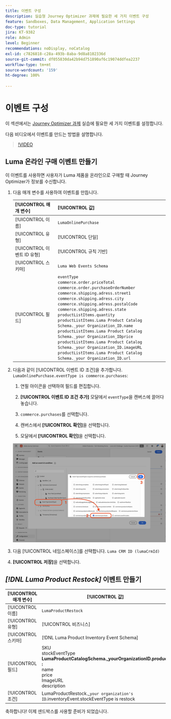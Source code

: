 ```yaml
---
title: 이벤트 구성
description: 실습형 Journey Optimizer 과제에 필요한 세 가지 이벤트 구성
feature: Sandboxes, Data Management, Application Settings
doc-type: tutorial
jira: KT-9382
role: Admin
level: Beginner
recommendations: noDisplay, noCatalog
exl-id: c7826818-c28a-493b-8aba-9d8a8102336d
source-git-commit: df055830da42b94d751890af6c19074ddfea2237
workflow-type: tm+mt
source-wordcount: '159'
ht-degree: 100%

---
```


# 이벤트 구성

이 섹션에서는 [Journey Optimizer 과제](/help/challenges/introduction-and-prerequisites.md) 실습에 필요한 세 가지 이벤트를 설정합니다.

다음 비디오에서 이벤트를 만드는 방법을 설명합니다.

>[!VIDEO](https://video.tv.adobe.com/v/336253?quality=12&learn=on)

## Luma 온라인 구매 이벤트 만들기

이 이벤트를 사용하면 사용자가 Luma 제품을 온라인으로 구매할 때 Journey Optimizer가 정보를 수신합니다.

1. 다음 매개 변수를 사용하여 이벤트를 만듭니다.

   | [!UICONTROL 매개 변수] | [!UICONTROL 값] |
   |-------------|-----------|
   | [!UICONTROL 이름] | `LumaOnlinePurchase` |
   | [!UICONTROL 유형] | [!UICONTROL 단일] |
   | [!UICONTROL 이벤트 ID 유형] | [!UICONTROL 규칙 기반] |
   | [!UICONTROL 스키마] | `Luma Web Events Schema` |
   | [!UICONTROL 필드] | `eventType` <br>`commerce.order.priceTotal`<br>`commerce.order.purchaseOrderNumber`<br>`commerce.shipping.adress.street1`<br>`commerce.shipping.adress.city`<br>`commerce.shipping.adress.postalCode`<br>`commerce.shipping.adress.state`<br>`productListItems.quantity`<br>`productListItems.Luma Product Catalog Schema._your Organization_ID.name`<br>`productListItems.Luma Product Catalog Schema._your Organization_IDprice`<br>`productListItems.Luma Product Catalog Schema._your Organization_ID.imageURL`<br>`productListItems.Luma Product Catalog Schema._your Organization_ID.url` |

1. 다음과 같이 [!UICONTROL 이벤트 ID 조건]을 추가합니다. `LumaOnlinePurchase.eventType is commerce.purchases`:

   1. 연필 아이콘을 선택하여 필드를 편집합니다.

   1. **[!UICONTROL 이벤트 ID 조건 추가]** 모달에서 `eventType`을 캔버스에 끌어다 놓습니다.
   1. `commerce.purchases`를 선택합니다.
   1. 캔버스에서 **[!UICONTROL 확인]**&#x200B;을 선택합니다.
   1. 모달에서 **[!UICONTROL 확인]**&#x200B;을 선택합니다.

   ![이벤트 조건 추가](/help/tutorial-configure-a-training-sandbox/assets/Event-lumaOnlinePurchase-condition-1.png)

1. 다음 [!UICONTROL 네임스페이스]를 선택합니다. `Luma CRM ID (lumaCrmId)`

1. **[!UICONTROL 저장]**&#x200B;을 선택합니다.

## *[!DNL Luma Product Restock]* 이벤트 만들기

| [!UICONTROL 매개 변수] | [!UICONTROL 값] |
|-------------|-----------|
| [!UICONTROL 이름] | `LumaProductRestock` |
| [!UICONTROL 유형] | [!UICONTROL 비즈니스] |
| [!UICONTROL 스키마] | [!DNL Luma Product Inventory Event Schema] |
| [!UICONTROL 필드] | SKU <br> stockEventType<br><b>LumaProductCatalogSchema._yourOrganizationID.product :</b> <br>name<br>price<br> ImageURL<br>description |
| [!UICONTROL 조건] | LumaProductRestock._`your organization's ID`.inventoryEvent.stockEventType is restock |

축하합니다! 이제 샌드박스를 사용할 준비가 되었습니다.
